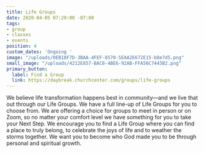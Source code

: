 ```yaml
---
title: Life Groups
date: 2020-04-05 07:29:00 -07:00
tags:
- group
- classes
- events
position: 4
custom_dates: 'Ongoing '
image: "/uploads/0EB18F7D-3BAA-4FEF-8570-5EAA2E672E15-b8e7d5.png"
small_image: "/uploads/4212E857-BAC0-4BE6-92AB-FFA56C7445B2.png"
primary_button:
  label: Find a Group
  link: https://daybreak.churchcenter.com/groups/life-groups
---
```


We believe life transformation happens best in community—and we live that out through our Life Groups. We have a full line-up of Life Groups for you to choose from. We are offering a choice for groups to meet in person or on Zoom, so no matter your comfort level we have something for you to take your Next Step. We encourage you to find a Life Group where you can find a place to truly belong, to celebrate the joys of life and to weather the storms together. We want you to become who God made you to be through personal and spiritual growth.